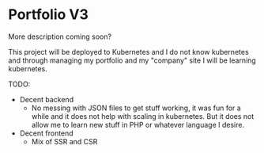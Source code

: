 # Portfolio V3

More description coming soon?

This project will be deployed to Kubernetes and I do not know kubernetes and through managing my portfolio and my "company" site I will be learning kubernetes.

TODO:
- Decent backend
  - No messing with JSON files to get stuff working, it was fun for a while and it does not help with scaling in kubernetes. But it does not allow me to learn new stuff in PHP or whatever language I desire.
- Decent frontend
    - Mix of SSR and CSR